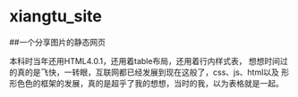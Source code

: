 xiangtu_site
============

##一个分享图片的静态网页

本科时当年还用HTML4.0.1，还用着table布局，还用着行内样式表，
想想时间过的真的是飞快，一转眼，互联网都已经发展到现在这般了，css、js、html以及
形形色色的框架的发展，真的是超乎了我的想想，当时的我，以为表格就是一起。
